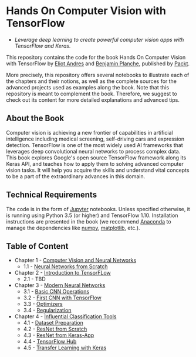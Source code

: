 # Hands On Computer Vision with TensorFlow
 - _Leverage deep learning to create powerful computer vision apps with TensorFlow and Keras._

This repository contains the code for the book Hands On Computer Vision with TensorFlow by [Eliot Andres](https://github.com/EliotAndres) and [Benjamin Planche](https://github.com/Aldream), published by [Packt](https://www.packtpub.com/?utm_source=github).

More precisely, this repository offers several notebooks to illustrate each of the chapters and their notions, as well as the complete sources for the advanced projects used as examples along the book. Note that this repository is meant to complement the book. Therefore, we suggest to check out its content for more detailed explanations and advanced tips.

## About the Book

Computer vision is achieving a new frontier of capabilities in artificial intelligence including medical screening, self-driving cars and expression detection. TensorFlow is one of the most widely used AI frameworks that leverages deep convolutional neural networks to process complex data. This book explores Google's open source TensorFlow framework along its Keras API, and teaches how to apply them to solving advanced computer vision tasks. It will help you acquire the skills and understand vital concepts to be a part of the extraordinary advances in this domain. 

## Technical Requirements

The code is in the form of [Jupyter](http://jupyter.org/) notebooks. Unless specified otherwise, it is running using Python 3.5 (or higher) and TensorFlow 1.10. Installation instructions are presented in the book (we recommend [Anaconda](https://anaconda.org/) to manage the dependencies like [numpy](http://www.numpy.org/), [matplotlib](https://matplotlib.org), etc.).

## Table of Content

- Chapter 1 - [Computer Vision and Neural Networks](/ch1)
    - 1.1 - [Neural Networks from Scratch](./ch1/ch1_notebook.ipynb)
- Chapter 2 - [Introduction to TensorFLow](/ch2)
    - 2.1 - TBD
- Chapter 3 - [Modern Neural Networks](/ch3)
    - 3.1 - [Basic CNN Operations](./ch3/ch3_notebook_1_basic_ops.ipynb)
    - 3.2 - [First CNN with TensorFlow](./ch3_notebook_2_first_cnn.ipynb)
    - 3.3 - [Optimizers](./ch3/ch3_notebook_3_optimizers.ipynb)
    - 3.4 - [Regularization](./ch3/ch3_notebook_4_regularization.ipynb)
- Chapter 4 - [Influential Classification Tools](/ch4)
    - 4.1 - [Dataset Preparation](./ch4/ch4_notebook_1_data_preparation.ipynb)
    - 4.2 - [ResNet from Scratch](./ch4/ch4_notebook_2_resnet_from_scratch.ipynb)
    - 4.3 - [ResNet from Keras-App](./ch4/ch4_notebook_3_resnet_from_keras_app.ipynb)
    - 4.4 - [TensorFlow Hub](./ch4/ch4_notebook_4_tf_hub.ipynb)
    - 4.5 - [Transfer Learning with Keras](./ch4/ch4_notebook_5_transfer_learning_with_keras.ipynb)
